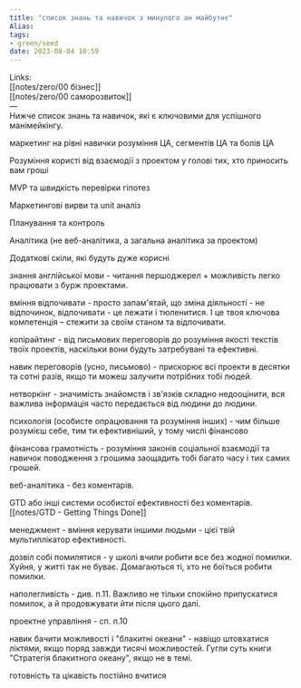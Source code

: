 ```yaml
---
title: "список знань та навичок з минулого ан майбутнє"
Alias: 
tags:
- green/seed
date: 2023-08-04 10:59
---
```

Links:  
[[notes/zero/00 бізнес]]  
[[notes/zero/00 саморозвиток]]  
—  
Нижче список знань та навичок, які є ключовими для успішного манімейкінгу.
  
маркетинг на рівні навички розуміння ЦА, сегментів ЦА та болів ЦА
  
Розуміння користі від взаємодії з проектом у голові тих, хто приносить вам гроші
  
MVP та швидкість перевірки гіпотез
  
Маркетингові вирви та unit аналіз
  
Планування та контроль
  
Аналітика (не веб-аналітика, а загальна аналітика за проектом)
  
  
Додаткові скіли, які будуть дуже корисні
  
знання англійської мови - читання першоджерел + можливість легко працювати з бурж проектами.
  
вміння відпочивати - просто запам'ятай, що зміна діяльності - не відпочинок, відпочивати - це лежати і тюленитися. І це твоя ключова компетенція – стежити за своїм станом та відпочивати.
  
копірайтинг - від письмових переговорів до розуміння якості текстів твоїх проектів, наскільки вони будуть затребувані та ефективні.
  
навик переговорів (усно, письмово) - прискорює всі проекти в десятки та сотні разів, якщо ти можеш залучити потрібних тобі людей.
  
нетворкінг - значимість знайомств і зв'язків складно недооцінити, вся важлива інформація часто передається від людини до людини.
  
психологія (особисте опрацювання та розуміння інших) - чим більше розумієш себе, тим ти ефективніший, у тому числі фінансово
  
фінансова грамотність - розуміння законів соціальної взаємодії та навичок поводження з грошима заощадить тобі багато часу і тих самих грошей.
  
веб-аналітика - без коментарів.
  
GTD або інші системи особистої ефективності без коментарів. [[notes/GTD - Getting Things Done]]
  
менеджмент - вміння керувати іншими людьми - цієї твій мультиплікатор ефективності.
  
дозвіл собі помилятися - у школі вчили робити все без жодної помилки. Хуйня, у житті так не буває. Домагаються ті, хто не боїться робити помилки.
  
наполегливість - див. п.11. Важливо не тільки спокійно припускатися помилок, а й продовжувати йти після цього далі.
  
проектне управління - сп. п.10
  
навик бачити можливості і "блакитні океани" - навіщо штовхатися ліктями, якщо поряд завжди тисячі можливостей. Гугли суть книги "Стратегія блакитного океану", якщо не в темі.
  
готовність та цікавість постійно вчитися